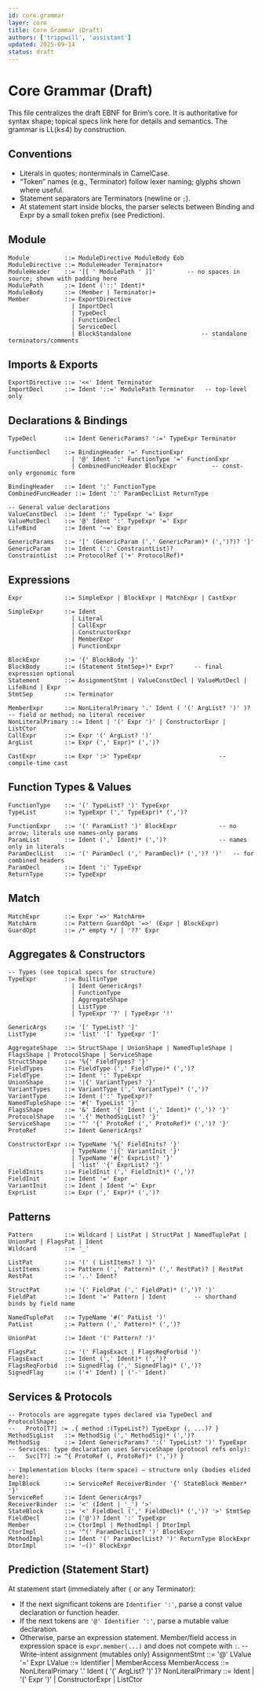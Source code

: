 ```yaml
---
id: core.grammar
layer: core
title: Core Grammar (Draft)
authors: ['trippwill', 'assistant']
updated: 2025-09-14
status: draft
---
```


# Core Grammar (Draft)

This file centralizes the draft EBNF for Brim’s core. It is authoritative for syntax shape; topical specs link here for details and semantics. The grammar is LL(k≤4) by construction.

## Conventions
- Literals in quotes; nonterminals in CamelCase.
- “Token” names (e.g., Terminator) follow lexer naming; glyphs shown where useful.
- Statement separators are Terminators (newline or `;`).
- At statement start inside blocks, the parser selects between Binding and Expr by a small token prefix (see Prediction).

## Module
```ebnf
Module          ::= ModuleDirective ModuleBody Eob
ModuleDirective ::= ModuleHeader Terminator+
ModuleHeader    ::= '[[ ' ModulePath ' ]]'         -- no spaces in source; shown with padding here
ModulePath      ::= Ident ('::' Ident)*
ModuleBody      ::= (Member | Terminator)+
Member          ::= ExportDirective
                  | ImportDecl
                  | TypeDecl
                  | FunctionDecl
                  | ServiceDecl
                  | BlockStandalone                    -- standalone terminators/comments
```

## Imports & Exports
```ebnf
ExportDirective ::= '<<' Ident Terminator
ImportDecl      ::= Ident '::=' ModulePath Terminator   -- top-level only
```

## Declarations & Bindings
```ebnf
TypeDecl        ::= Ident GenericParams? ':=' TypeExpr Terminator

FunctionDecl    ::= BindingHeader '=' FunctionExpr
                  | '@' Ident ':' FunctionType '=' FunctionExpr
                  | CombinedFuncHeader BlockExpr          -- const-only ergonomic form

BindingHeader   ::= Ident ':' FunctionType
CombinedFuncHeader ::= Ident ':' ParamDeclList ReturnType

-- General value declarations
ValueConstDecl  ::= Ident ':' TypeExpr '=' Expr
ValueMutDecl    ::= '@' Ident ':' TypeExpr '=' Expr
LifeBind        ::= Ident '~=' Expr

GenericParams   ::= '[' (GenericParam (',' GenericParam)* (',')?)? ']'
GenericParam    ::= Ident (':' ConstraintList)?
ConstraintList  ::= ProtocolRef ('+' ProtocolRef)*
```

## Expressions
```ebnf
Expr            ::= SimpleExpr | BlockExpr | MatchExpr | CastExpr

SimpleExpr      ::= Ident
                  | Literal
                  | CallExpr
                  | ConstructorExpr
                  | MemberExpr
                  | FunctionExpr

BlockExpr       ::= '{' BlockBody '}'
BlockBody       ::= (Statement StmtSep+)* Expr?      -- final expression optional
Statement       ::= AssignmentStmt | ValueConstDecl | ValueMutDecl | LifeBind | Expr
StmtSep         ::= Terminator

MemberExpr      ::= NonLiteralPrimary '.' Ident ( '(' ArgList? ')' )?   -- field or method; no literal receiver
NonLiteralPrimary ::= Ident | '(' Expr ')' | ConstructorExpr | ListCtor
CallExpr        ::= Expr '(' ArgList? ')'
ArgList         ::= Expr (',' Expr)* (',')?

CastExpr        ::= Expr ':>' TypeExpr                      -- compile-time cast
```

## Function Types & Values
```ebnf
FunctionType    ::= '(' TypeList? ')' TypeExpr
TypeList        ::= TypeExpr (',' TypeExpr)* (',')?

FunctionExpr    ::= '(' ParamList? ')' BlockExpr            -- no arrow; literals use names-only params
ParamList       ::= Ident (',' Ident)* (',')?               -- names only in literals
ParamDeclList   ::= '(' ParamDecl (',' ParamDecl)* (',')? ')'   -- for combined headers
ParamDecl       ::= Ident ':' TypeExpr
ReturnType      ::= TypeExpr
```

## Match
```ebnf
MatchExpr       ::= Expr '=>' MatchArm+
MatchArm        ::= Pattern GuardOpt '=>' (Expr | BlockExpr)
GuardOpt        ::= /* empty */ | '??' Expr
```

## Aggregates & Constructors
```ebnf
-- Types (see topical specs for structure)
TypeExpr        ::= BuiltinType
                  | Ident GenericArgs?
                  | FunctionType
                  | AggregateShape
                  | ListType
                  | TypeExpr '?' | TypeExpr '!'

GenericArgs     ::= '[' TypeList? ']'
ListType        ::= 'list' '[' TypeExpr ']'

AggregateShape  ::= StructShape | UnionShape | NamedTupleShape | FlagsShape | ProtocolShape | ServiceShape
StructShape     ::= '%{' FieldTypes? '}'
FieldTypes      ::= FieldType (',' FieldType)* (',')?
FieldType       ::= Ident ':' TypeExpr
UnionShape      ::= '|{' VariantTypes? '}'
VariantTypes    ::= VariantType (',' VariantType)* (',')?
VariantType     ::= Ident (':' TypeExpr)?
NamedTupleShape ::= '#{' TypeList '}'
FlagsShape      ::= '&' Ident '{' Ident (',' Ident)* (',')? '}'
ProtocolShape   ::= '.{' MethodSigList? '}'
ServiceShape    ::= '^' '{' ProtoRef (',' ProtoRef)* (',')? '}'
ProtoRef        ::= Ident GenericArgs?

ConstructorExpr ::= TypeName '%{' FieldInits? '}'
                  | TypeName '|{' VariantInit '}'
                  | TypeName '#{' ExprList? '}'
                  | 'list' '{' ExprList? '}'
FieldInits      ::= FieldInit (',' FieldInit)* (',')?
FieldInit       ::= Ident '=' Expr
VariantInit     ::= Ident | Ident '=' Expr
ExprList        ::= Expr (',' Expr)* (',')?
```

## Patterns
```ebnf
Pattern         ::= Wildcard | ListPat | StructPat | NamedTuplePat | UnionPat | FlagsPat | Ident
Wildcard        ::= '_'

ListPat         ::= '(' ( ListItems? ) ')'
ListItems       ::= Pattern (',' Pattern)* (',' RestPat)? | RestPat
RestPat         ::= '..' Ident?

StructPat       ::= '(' FieldPat (',' FieldPat)* (',')? ')'
FieldPat        ::= Ident '=' Pattern | Ident        -- shorthand binds by field name

NamedTuplePat   ::= TypeName '#(' PatList ')'
PatList         ::= Pattern (',' Pattern)* (',')?

UnionPat        ::= Ident '(' Pattern? ')'

FlagsPat        ::= '(' FlagsExact | FlagsReqForbid ')'
FlagsExact      ::= Ident (',' Ident)* (',')?
FlagsReqForbid  ::= SignedFlag (',' SignedFlag)* (',')?
SignedFlag      ::= ('+' Ident) | ('-' Ident)
```

## Services & Protocols
```ebnf
-- Protocols are aggregate types declared via TypeDecl and ProtocolShape:
--   Proto[T?] := .{ method :(TypeList?) TypeExpr (, ...)? }
MethodSigList   ::= MethodSig (',' MethodSig)* (',')?
MethodSig       ::= Ident GenericParams? ':(' TypeList? ')' TypeExpr
-- Services: type declaration uses ServiceShape (protocol refs only):
--   Svc[T?] := ^{ ProtoRef (, ProtoRef)* (',')? }

-- Implementation blocks (term space) — structure only (bodies elided here):
ImplBlock       ::= ServiceRef ReceiverBinder '{' StateBlock Member* '}'
ServiceRef      ::= Ident GenericArgs?
ReceiverBinder  ::= '<' (Ident | '_') '>'
StateBlock      ::= '<' FieldDecl (',' FieldDecl)* (',')? '>' StmtSep
FieldDecl       ::= ('@')? Ident ':' TypeExpr
Member          ::= CtorImpl | MethodImpl | DtorImpl
CtorImpl        ::= '^(' ParamDeclList? ')' BlockExpr
MethodImpl      ::= Ident '(' ParamDeclList? ')' ReturnType BlockExpr
DtorImpl        ::= '~()' BlockExpr
```

## Prediction (Statement Start)
At statement start (immediately after `{` or any Terminator):
- If the next significant tokens are `Identifier ':'`, parse a const value declaration or function header.
- If the next tokens are `'@' Identifier ':'`, parse a mutable value declaration.
- Otherwise, parse an expression statement. Member/field access in expression space is `expr.member(...)` and does not compete with `:`.
-- Write-intent assignment (mutables only)
AssignmentStmt  ::= '@' LValue '=' Expr
LValue          ::= Identifier | MemberAccess
MemberAccess    ::= NonLiteralPrimary '.' Ident ( '(' ArgList? ')' )?
NonLiteralPrimary ::= Ident | '(' Expr ')' | ConstructorExpr | ListCtor
